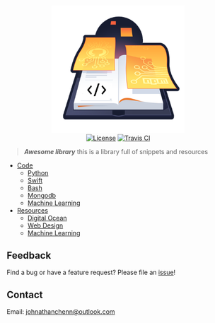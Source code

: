 <p align="center">
  <img href="http://docs.johnnythedeveloper.com" src="https://raw.githubusercontent.com/johnathanachen/Library/master/docs/assets/images/cover-art.png" width="300" alt="Fitii">
  <br>
  <a href="#"><img src="https://img.shields.io/badge/license-MIT-blue.svg" alt="License"></a>
  <a href="#"><img src="https://img.shields.io/badge/build-passing-brightgreen.svg" alt="Travis CI"></a>
</p>

> **_Awesome library_** this is a library full of snippets and resources

- [Code](docs/code.md)
  - [Python](docs/code/python.md)
  - [Swift](docs/code/swift.md)
  - [Bash](docs/code/bash.md)
  - [Mongodb](docs/code/mongodb.md)
  - [Machine Learning](code/MLCode.md)
- [Resources](docs/resources.md)
  - [Digital Ocean](docs/resources/digitalOcean.md)
  - [Web Design](docs/resources/webDesign.md)
  - [Machine Learning](docs/resources/MLResources.md)

## Feedback

Find a bug or have a feature request? Please file an <a href="https://github.com/johnathanachen/Library/issues" targe="_blank">issue</a>!

## Contact

Email: [johnathanchenn@outlook.com](mailto:johnathanchenn@outlook.com)
